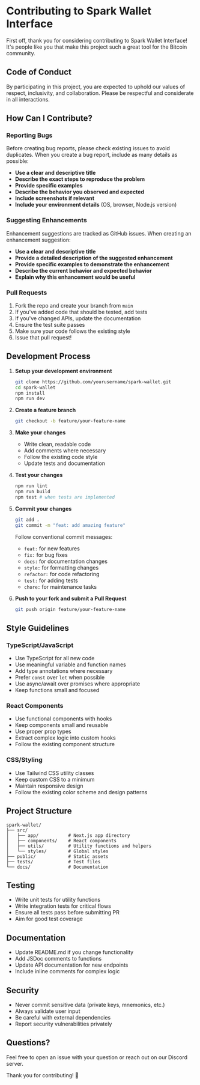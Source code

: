 # Contributing to Spark Wallet Interface

First off, thank you for considering contributing to Spark Wallet Interface! It's people like you that make this project such a great tool for the Bitcoin community.

## Code of Conduct

By participating in this project, you are expected to uphold our values of respect, inclusivity, and collaboration. Please be respectful and considerate in all interactions.

## How Can I Contribute?

### Reporting Bugs

Before creating bug reports, please check existing issues to avoid duplicates. When you create a bug report, include as many details as possible:

- **Use a clear and descriptive title**
- **Describe the exact steps to reproduce the problem**
- **Provide specific examples**
- **Describe the behavior you observed and expected**
- **Include screenshots if relevant**
- **Include your environment details** (OS, browser, Node.js version)

### Suggesting Enhancements

Enhancement suggestions are tracked as GitHub issues. When creating an enhancement suggestion:

- **Use a clear and descriptive title**
- **Provide a detailed description of the suggested enhancement**
- **Provide specific examples to demonstrate the enhancement**
- **Describe the current behavior and expected behavior**
- **Explain why this enhancement would be useful**

### Pull Requests

1. Fork the repo and create your branch from `main`
2. If you've added code that should be tested, add tests
3. If you've changed APIs, update the documentation
4. Ensure the test suite passes
5. Make sure your code follows the existing style
6. Issue that pull request!

## Development Process

1. **Setup your development environment**
   ```bash
   git clone https://github.com/yourusername/spark-wallet.git
   cd spark-wallet
   npm install
   npm run dev
   ```

2. **Create a feature branch**
   ```bash
   git checkout -b feature/your-feature-name
   ```

3. **Make your changes**
   - Write clean, readable code
   - Add comments where necessary
   - Follow the existing code style
   - Update tests and documentation

4. **Test your changes**
   ```bash
   npm run lint
   npm run build
   npm test # when tests are implemented
   ```

5. **Commit your changes**
   ```bash
   git add .
   git commit -m "feat: add amazing feature"
   ```
   
   Follow conventional commit messages:
   - `feat:` for new features
   - `fix:` for bug fixes
   - `docs:` for documentation changes
   - `style:` for formatting changes
   - `refactor:` for code refactoring
   - `test:` for adding tests
   - `chore:` for maintenance tasks

6. **Push to your fork and submit a Pull Request**
   ```bash
   git push origin feature/your-feature-name
   ```

## Style Guidelines

### TypeScript/JavaScript

- Use TypeScript for all new code
- Use meaningful variable and function names
- Add type annotations where necessary
- Prefer `const` over `let` when possible
- Use async/await over promises where appropriate
- Keep functions small and focused

### React Components

- Use functional components with hooks
- Keep components small and reusable
- Use proper prop types
- Extract complex logic into custom hooks
- Follow the existing component structure

### CSS/Styling

- Use Tailwind CSS utility classes
- Keep custom CSS to a minimum
- Maintain responsive design
- Follow the existing color scheme and design patterns

## Project Structure

```
spark-wallet/
├── src/
│   ├── app/           # Next.js app directory
│   ├── components/    # React components
│   ├── utils/         # Utility functions and helpers
│   └── styles/        # Global styles
├── public/            # Static assets
├── tests/             # Test files
└── docs/              # Documentation
```

## Testing

- Write unit tests for utility functions
- Write integration tests for critical flows
- Ensure all tests pass before submitting PR
- Aim for good test coverage

## Documentation

- Update README.md if you change functionality
- Add JSDoc comments to functions
- Update API documentation for new endpoints
- Include inline comments for complex logic

## Security

- Never commit sensitive data (private keys, mnemonics, etc.)
- Always validate user input
- Be careful with external dependencies
- Report security vulnerabilities privately

## Questions?

Feel free to open an issue with your question or reach out on our Discord server.

Thank you for contributing! 🚀
